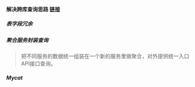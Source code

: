 #### 解决跨库查询思路 [链接](https://mp.weixin.qq.com/s/_DPunClmcTDJLcC3S9Y4og)

##### 表字段冗余

##### 聚合服务封装查询
> 把不同服务的数据统一组装在一个新的服务里做聚合，对外提供统一入口API接口查询。

##### Mycat